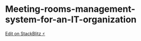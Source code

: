 # Meeting-rooms-management-system-for-an-IT-organization

[Edit on StackBlitz ⚡️](https://stackblitz.com/edit/meeting-room-booking-iblxqo)